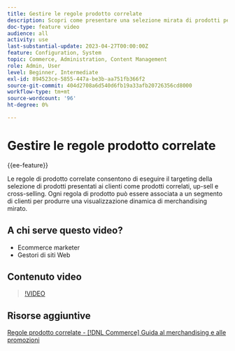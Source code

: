 ```yaml
---
title: Gestire le regole prodotto correlate
description: Scopri come presentare una selezione mirata di prodotti per archiviare i clienti come prodotti correlati, up-sell e cross-selling.
doc-type: feature video
audience: all
activity: use
last-substantial-update: 2023-04-27T00:00:00Z
feature: Configuration, System
topic: Commerce, Administration, Content Management
role: Admin, User
level: Beginner, Intermediate
exl-id: 894523ce-5855-447a-be3b-aa751fb366f2
source-git-commit: 404d2708a6d540d6fb19a33afb20726356cd8000
workflow-type: tm+mt
source-wordcount: '96'
ht-degree: 0%

---
```


# Gestire le regole prodotto correlate

{{ee-feature}}

Le regole di prodotto correlate consentono di eseguire il targeting della selezione di prodotti presentati ai clienti come prodotti correlati, up-sell e cross-selling. Ogni regola di prodotto può essere associata a un segmento di clienti per produrre una visualizzazione dinamica di merchandising mirato.

## A chi serve questo video?

- Ecommerce marketer
- Gestori di siti Web

## Contenuto video

>[!VIDEO](https://video.tv.adobe.com/v/343837?quality=12&learn=on)

## Risorse aggiuntive

[Regole prodotto correlate - [!DNL Commerce] Guida al merchandising e alle promozioni](https://experienceleague.adobe.com/docs/commerce-admin/marketing/promotions/product-relationships/product-related-rules.html)
